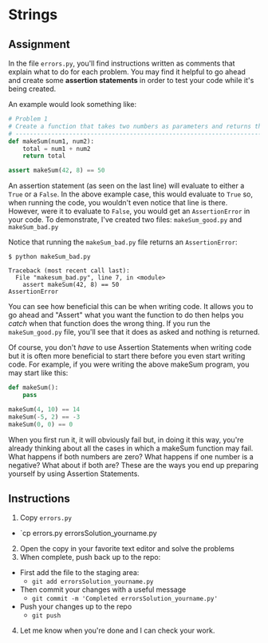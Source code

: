 # Strings 

## Assignment 
In the file `errors.py`, you'll find instructions written as comments that explain what to do for each problem. 
You may find it helpful to go ahead and create some **assertion statements** in order to test your code 
while it's being created. 

An example would look something like:    
```python
# Problem 1
# Create a function that takes two numbers as parameters and returns their sum
# ----------------------------------------------------------------------------
def makeSum(num1, num2):
    total = num1 + num2
    return total

assert makeSum(42, 8) == 50
```

An assertion statement (as seen on the last line) will evaluate to either a `True` or a `False`. In the above 
example case, this would evaluate to `True` so, when running the code, you wouldn't even notice that line is 
there. However, were it to evaluate to `False`, you would get an `AssertionError` in your code. To demonstrate, 
I've created two files: `makeSum_good.py` and `makeSum_bad.py`

Notice that running the `makeSum_bad.py` file returns an `AssertionError`:

```
$ python makeSum_bad.py

Traceback (most recent call last):
  File "makesum_bad.py", line 7, in <module>
    assert makeSum(42, 8) == 50
AssertionError
```

You can see how beneficial this can be when writing code. It allows you to go ahead and "Assert" what you want 
the function to do then helps you *catch* when that function does the wrong thing. If you run the `makeSum_good.py` 
file, you'll see that it does as asked and nothing is returned.  

Of course, you don't *have* to use Assertion Statements when writing code but it is often more beneficial to 
start there before you even start writing code. For example, if you were writing the above makeSum program, 
you may start like this:

```python
def makeSum():
    pass

makeSum(4, 10) == 14
makeSum(-5, 2) == -3
makeSum(0, 0) == 0
```

When you first run it, it will obviously fail but, in doing it this way, you're already thinking about all the 
cases in which a makeSum function may fail. What happens if both numbers are zero? What happens if one number is 
a negative? What about if both are? These are the ways you end up preparing yourself by using Assertion Statements.

## Instructions

1. Copy `errors.py`
 - `cp errors.py errorsSolution_yourname.py
2. Open the copy in your favorite text editor and solve the problems 
3. When complete, push back up to the repo:
 - First add the file to the staging area:
 	- `git add errorsSolution_yourname.py`
 - Then commit your changes with a useful message
 	- `git commit -m 'Completed errorsSolution_yourname.py'`
 - Push your changes up to the repo
 	- `git push`
4. Let me know when you're done and I can check your work.
